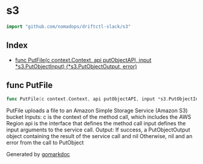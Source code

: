 <!-- Code generated by gomarkdoc. DO NOT EDIT -->

# s3

```go
import "github.com/nomadops/driftctl-slack/s3"
```

## Index

- [func PutFile(c context.Context, api putObjectAPI, input *s3.PutObjectInput) (*s3.PutObjectOutput, error)](<#func-putfile>)


## func PutFile

```go
func PutFile(c context.Context, api putObjectAPI, input *s3.PutObjectInput) (*s3.PutObjectOutput, error)
```

PutFile uploads a file to an Amazon Simple Storage Service \(Amazon S3\) bucket Inputs: c is the context of the method call\, which includes the AWS Region api is the interface that defines the method call input defines the input arguments to the service call\. Output: If success\, a PutObjectOutput object containing the result of the service call and nil Otherwise\, nil and an error from the call to PutObject



Generated by [gomarkdoc](<https://github.com/princjef/gomarkdoc>)
